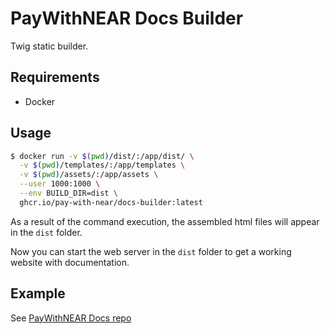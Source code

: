 # PayWithNEAR Docs Builder

Twig static builder.

## Requirements

* Docker

## Usage

```bash
$ docker run -v $(pwd)/dist/:/app/dist/ \
  -v $(pwd)/templates/:/app/templates \
  -v $(pwd)/assets/:/app/assets \
  --user 1000:1000 \
  --env BUILD_DIR=dist \
  ghcr.io/pay-with-near/docs-builder:latest
```

As a result of the command execution, the assembled html files will appear in the `dist` folder.

Now you can start the web server in the `dist` folder to get a working website with documentation.

## Example

See [PayWithNEAR Docs repo](https://github.com/Pay-With-NEAR/docs)
